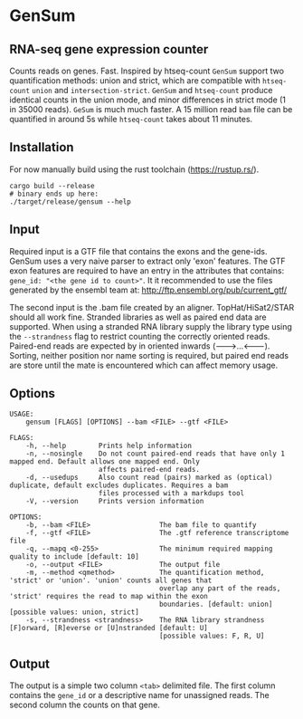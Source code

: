 # GenSum

## RNA-seq gene expression counter
Counts reads on genes. Fast. Inspired by htseq-count `GenSum` support two
quantification methods: union and strict, which are compatible with
`htseq-count` `union` and `intersection-strict`. `GenSum` and `htseq-count` produce
identical counts in the union mode, and minor differences in strict mode (1 in
35000 reads). `GeSum` is much much faster. A 15 million read `bam` file can be
quantified in around 5s while `htseq-count` takes about 11 minutes.

## Installation

For now manually build using the rust toolchain (https://rustup.rs/).
```
cargo build --release
# binary ends up here:
./target/release/gensum --help
```

## Input
Required input is a GTF file that contains the exons and the gene-ids. GenSum
uses a very naive parser to extract only 'exon' features. The GTF exon features
are required to have an entry in the attributes that contains: `gene_id: "<the
gene id to count>"`. It it recommended to use the files generated by the ensembl
team at: http://ftp.ensembl.org/pub/current_gtf/

The second input is the .bam file created by an aligner. TopHat/HiSat2/STAR
should all work fine. Stranded libraries as well as paired end data are
supported. When using a stranded RNA library supply the library type using the
`--strandness` flag to restrict counting the correctly oriented reads.
Paired-end reads are expected by in oriented inwards (--->...<---). Sorting,
neither position nor name sorting is required, but paired end reads are store
until the mate is encountered which can affect memory usage.

## Options
```
USAGE:
    gensum [FLAGS] [OPTIONS] --bam <FILE> --gtf <FILE>

FLAGS:
    -h, --help        Prints help information
    -n, --nosingle    Do not count paired-end reads that have only 1 mapped end. Default allows one mapped end. Only
                      affects paired-end reads.
    -d, --usedups     Also count read (pairs) marked as (optical) duplicate, default excludes duplicates. Requires a bam
                      files processed with a markdups tool
    -V, --version     Prints version information

OPTIONS:
    -b, --bam <FILE>                 The bam file to quantify
    -f, --gtf <FILE>                 The .gtf reference transcriptome file
    -q, --mapq <0-255>               The minimum required mapping quality to include [default: 10]
    -o, --output <FILE>              The output file
    -m, --method <qmethod>           The quantification method, 'strict' or 'union'. 'union' counts all genes that
                                     overlap any part of the reads, 'strict' requires the read to map within the exon
                                     boundaries. [default: union]  [possible values: union, strict]
    -s, --strandness <strandness>    The RNA library strandness [F]orward, [R]everse or [U]nstranded [default: U]
                                     [possible values: F, R, U]
```

## Output
The output is a simple two column `<tab>` delimited file. The first column
contains the `gene_id` or a descriptive name for unassigned reads. The second
column the counts on that gene.

